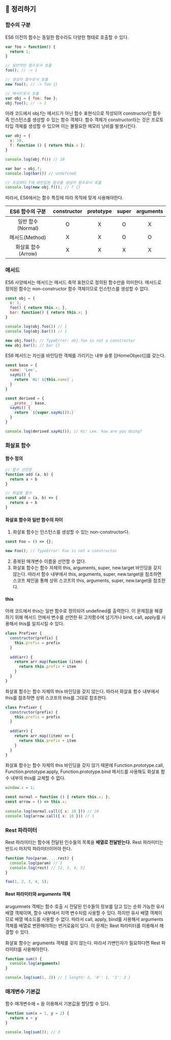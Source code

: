 ## 📙 정리하기

### 함수의 구분
ES6 이전의 함수는 동일한 함수라도 다양한 형태로 호출할 수 있다.
```javascript
var foo = function() {
  return 1; 
}

// 일반적인 함수로서 호출
foo(); // -> 1

// 생성자 함수로서 호출
new foo(); // -> foo {}

// 메서드로서 호출
var obj = { foo: foo };
obj.foo(); // -> 1
```

아래 코드에서 obj.f는 메서드가 아닌 함수 표현식으로 작성되어 constructor인 함수 즉 인스턴스를 생성할 수 있는 함수 객체다. 함수 객체가 constructor라는 것은 프로토타입 객체를 생성할 수 있으며 이는 불필요한 메모리 낭비를 발생시킨다.
```javascript
var obj = {
  x: 10,
  f: function () { return this.x };
}

console.log(obj.f()) // 10

var bar = obj.f;
console.log(bar()) // undefined

// 프로퍼티 f에 바인딩된 함수를 생성자 함수로서 호출
console.log(new obj.f()); // f {}

```
따라서, ES6에서는 함수 특징에 따라 목적에 맞게 사용해야한다.

| ES6 함수의 구분 | constructor | prototype | super | arguments |
|:---:|:---:|:---:|:---:|:---:|
| 일반 함수(Normal) | O | X | O | X |
|  메서드(Method) | X | X | O | O |
|  화살표 함수(Arrow) | X | X | X | X |

### 메서드
ES6 사양에서는 메서드는 메서드 축약 표현으로 정의된 함수만을 의미한다.
메서드로 정의된 함수는 non-constructor 함수 객체이므로 인스턴스를 생성할 수 없다.
```javascript
const obj = {
  x: 1,
  foo() { return this.x; },
  bar: function() { return this.x; }
}

console.log(obj.foo()) // 1
console.log(obj.bar()) // 1

new obj.foo(); // TypeError: obj.foo is not a constructor
new obj.bar(); // bar {} 
```

ES6 메서드는 자신을 바인딩한 객체를 가리키는 내부 슬롯 [[HomeObject]]를 갖는다. 
```javascript
const base = {
  name: 'Lee',
  sayHi() {
    return `Hi! ${this.name}`; 
  }
}

const derived = {
  __proto__: base,
  sayHi() {
    return `${super.sayHi());}` 
  }
}

console.log(derived.sayHi()); // Hi! Lee. how are you doing?
```

### 화살표 함수

#### 함수 정의
```javascript
// 함수 선언문
function add (a, b) {
  return a + b
}

// 화살표 함수
const add = (a, b) => {
  return a + b 
}
```

#### 화살표 함수와 일반 함수의 차이
1. 화살표 함수는 인스턴스를 생성할 수 있는 non-constructor다.
```javascript
const Foo = () => {};

new Foo(); // TypeError: Foo is not a constructor
```
2. 중복된 매개변수 이름을 선언할 수 없다.
3. 화살표 함수는 함수 자체의 this, arguments, super, new.target 바인딩을 갖지 않는다. 따라서 함수 내부에서 this, arguments, super, new.target을 참조하면 스코프 체인을 통해 상위 스코프의 this, arguments, super, new.target을 참조한다.

#### this
아래 코드에서 this는 일반 함수로 정의되어 undefined를 출력한다.
이 문제점을 해결하기 위해 메서드 안에서 변수를 선언한 뒤 고차함수에 넘기거나 bind, call, apply를 사용해서 this를 일치시킬 수 있다.
```javascript
class Prefixer {
  constructor(prefix) {
    this.prefix = prefix 
  }
  
  add(arr) {
    return arr.map(function (item) {
      return this.prefix + item 
    }
  }
}
```

화살표 함수는 함수 자체의 this 바인딩을 갖지 않는다. 따라서 화살표 함수 내부에서 this를 참조하면 상위 스코프의 this를 그대로 참조한다.

```javascript
class Prefixer {
  constructor(prefix) {
    this.prefix = prefix 
  }
  
  add(arr) {
    return arr.map((item) => {
      return this.prefix + item 
    }
  }
}
```
화살표 함수는 함수 자체의 this 바인딩을 갖지 않기 때문에 Function.prototype.call, Function.prototype.apply, Function.prototype.bind 메서드를 사용해도 화살표 함수 내부의 this를 교체할 수 없다.
```javascript
window.x = 1;

const normal = function () { return this.x; };
const arrow = () => this.x;
                            
console.log(normal.call({ x: 10 })) // 10
console.log(arrow.call({ x: 10 })) // 1
```

### Rest 파라미터
Rest 파라미터는 함수에 전달된 인수들의 목록을 **배열로 전달받는다.**
Rest 파라미터는 반드시 마지막 파라미터이어야 한다.
```javascript
function foo(param, ...rest) {
  console.log(param) // 1
  console.log(rest) // [2, 3, 4, 5]
}

foo(1, 2, 3, 4, 5);
```

#### Rest 파라미터와 arguments 객체
arugumnets 객체는 함수 호출 시 전달된 인수들의 정보를 담고 있는 순회 가능한 유사 배열 객체이며, 함수 내부에서 지역 변수처럼 사용할 수 있다.
하지만 유사 배열 객체이므로 배열 메소드를 사용할 수 없다. 따라서 call, apply, bind를 사용해서 arguments 객체를 배열로 변환해야하는 번거로움이 있다. 이 문제는 Rest 파라미터를 이용해서 해결할 수 있다.

화살표 함수는 arguments 객체를 갖지 않는다. 따라서 가변인자가 필요하다면 Rest 파라미터를 사용해야한다.
```javascript
function sum() {
  console.log(arguments) 
}

console.log(sum(1, 2)) // { length: 2, '0': 1, '1': 2 }
```

### 매개변수 기본값
함수 매개변수에 = 을 이용해서 기본값을 할당할 수 있다.
```javascript
function sum(x = 1, y = 2) {
  return x + y 
}

console.log(sum()); // 3
```

